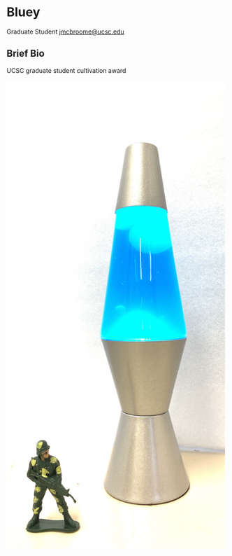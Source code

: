 # Bluey

Graduate Student
jmcbroome@ucsc.edu

## Brief Bio
UCSC graduate student cultivation award

<img src='IMG_9684.jpg' alt='IMG_9684' width='500'/>
